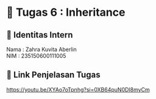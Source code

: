 # 📁 Tugas 6 : Inheritance

## 👤 Identitas Intern
Nama : Zahra Kuvita Aberlin             
NIM  : 235150600111005

## 🔗 Link Penjelasan Tugas

https://youtu.be/XYAo7oTpnhg?si=0XB64puN0DI8myCm


